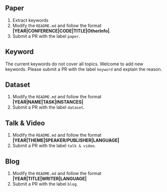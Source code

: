 ## Paper

1. Extract keywords
2. Modify the `README.md` and follow the format **|YEAR|CONFERENCE|CODE|TITLE|OtherInfo|**.
3. Submit a PR with the label `paper`.

## Keyword

The current keywords do not cover all topics. Welcome to add new keywords. Please submit a PR with the label `keyword` and explain the reason.

## Dataset

1. Modify the `README.md` and follow the format **|YEAR|NAME|TASK|INSTANCES|**
2. Submit a PR with the label `dataset`.

## Talk & Video

1. Modify the `README.md` and follow the format **|YEAR|THEME|SPEAKER/PUBLISHER|LANGUAGE|**
2. Submit a PR with the label `talk & video`.

## Blog

1. Modify the `README.md` and follow the format **|YEAR|TITLE|WRITER|LANGUAGE|**
2. Submit a PR with the label `blog`.
